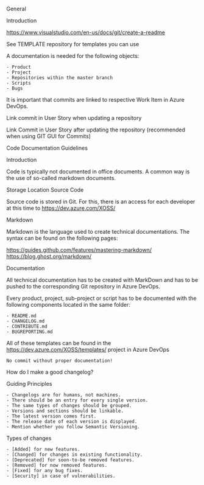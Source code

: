 General

Introduction

https://www.visualstudio.com/en-us/docs/git/create-a-readme

See TEMPLATE repository for templates you can use

A documentation is needed for the following objects:

    - Product
    - Project
    - Repositories within the master branch
    - Scripts
    - Bugs

It is important that commits are linked to respective Work Item in Azure DevOps.

Link commit in User Story when updating a repository

Link Commit in User Story after updating the repository (recommended when using GIT GUI for Commits)

Code Documentation Guidelines

Introduction

Code is typically not documented in office documents. A common way is the use of so-called markdown documents.

Storage Location Source Code

Source code is stored in Git. For this, there is an access for each developer at this time to https://dev.azure.com/XOSS/

Markdown

Markdown is the language used to create technical documentations. The syntax can be found on the following pages:

https://guides.github.com/features/mastering-markdown/
https://blog.ghost.org/markdown/

Documentation

All technical documentation has to be created with MarkDown and has to be pushed to the corresponding Git repository in Azure DevOps.

Every product, project, sub-project or script has to be documented with the following components located in the same folder:

    - README.md
    - CHANGELOG.md
    - CONTRIBUTE.md
    - BUGREPORTING.md

All of these templates can be found in the https://dev.azure.com/XOSS/templates/ project in Azure DevOps

    No commit without proper documentation!

How do I make a good changelog?

Guiding Principles

    - Changelogs are for humans, not machines.
    - There should be an entry for every single version.
    - The same types of changes should be grouped.
    - Versions and sections should be linkable.
    - The latest version comes first.
    - The release date of each version is displayed.
    - Mention whether you follow Semantic Versioning.

Types of changes

    - [Added] for new features.
    - [Changed] for changes in existing functionality.
    - [Deprecated] for soon-to-be removed features.
    - [Removed] for now removed features.
    - [Fixed] for any bug fixes.
    - [Security] in case of vulnerabilities.
